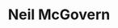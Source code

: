 ---
avatar: /images/people/neilmcgovern.jpg
avatar_small: /images/people/neilmcgovern_small.jpg
bio: Politico and geek, GNOME Executive Director, Cambridge CAMRA press officer, Ex-Debian
  Project Leader.
homepage: null
instagram: null
linkedin: null
title: Neil McGovern
twitter: https://twitter.com/nmcgovern
type: guest
username: neilmcgovern
youtube: null
---